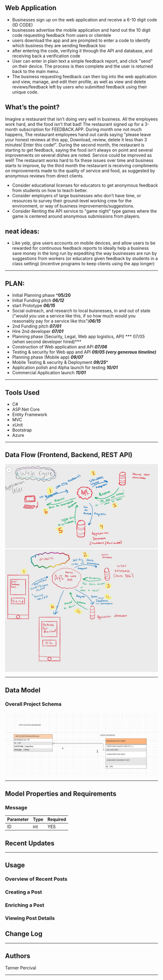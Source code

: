 ## Web Application
- Businesses sign up on the web application and receive a 6-10 digit code (ID CODE)
- businesses advertise the mobile application and hand out the 10 digit code requesting feedback from users or clientele
- users download the app and are prompted to enter a code to identify which business they are sending feedback too
- after entering the code, verifying it through the API and database, and receiving back a verification code
- User can enter in plain text a simple feedback report, and click "send" on their device. The process is then complete and the user is returned back to the main menu.
- The business requesting feedback can then log into the web application and view, manage, and edit their profile, as well as view and delete reviews/feedback left by users who submitted feedback using their unique code.


## What’s the point?
Imagine a restaurant that isn’t doing very well in business. All the employees work hard, and the food isn't that bad! The restaurant signed up for a 3-month subscription for FEEDBACK.APP. During month one not much happens, The restaurant employees hand out cards saying "please leave your honest reviews at this app, Download, review, delete it less than 3 minutes! Enter this code!". During the second month, the restaurant is starting to get feedback, saying the food isn’t always on point and several improvements on several dishes are noted. Service could be improved as well! The restaurant works hard to fix these issues over time and business starts to improve, by the third month the restaurant is receiving compliments on improvements made to the quality of service and food, as suggested by anonymous reviews from direct clients.

- Consider educational licenses for educators to get anonymous feedback from students on how to teach better.
- Consider employers of large businesses who don’t have time, or resources to survey their ground-level working crew for the environment, or way of business improvements/suggestions. 
- Consider Renting the API service to "game night" type games where the game is centered around anonymous submissions from players.

## neat ideas:
- Like yelp, give users accounts on mobile devices, and allow users to be rewarded for continuous feedback reports to ideally help a business save money in the long run by expediting the way businesses are run by suggestions from workers (or educators given feedback by students in a class setting) (incentive programs to keep clients using the app longer)

---------------------------------
## PLAN: 
- Initial Planning phase ***05/20**
- Initial Funding pitch ***06/12***
- start Prototype  ***06/15***
- Social outreach, and research to local buisnesses, in and out of state ("would you use a service like this, if so how much would you reasonably pay for a service like this")***06/15***
- 2nd Funding pitch ***07/01***
- Hire 2nd developer ***07/01***
- Planning phase (Security, Legal, Web app logistics, API) *** 07/05 (when second developer hired)***
- Construction of Web application and API  ***07/06***
- Testing & security for Web app and API  ***09/05 (very generous timeline)***
- Planning phase (Mobile app) ***09/07***
- Mobile  Testing & security & Deployment ***09/25****
- Application polish and Alpha launch for testing ***10/01***
- Commercial Application launch  ***11/01***
---------------------------------

## Tools Used


- C#
- ASP.Net Core
- Entity Framework
- MVC
- xUnit
- Bootstrap
- Azure



---------------------------
## Data Flow (Frontend, Backend, REST API)
![Web flow](web.JPG)
![Mobile flow](mob.JPG)



---------------------------
## Data Model

### Overall Project Schema
![Design](ERD-Feedback.JPG)



---------------------------
## Model Properties and Requirements

### Message

| Parameter | Type | Required |
| --- | --- | --- |
| ID  | int | YES |



## Recent Updates
---------------------------------

## Usage


### Overview of Recent Posts


### Creating a Post


### Enriching a Post


### Viewing Post Details



## Change Log



------------------------------

## Authors
Tanner Percival

------------------------------

